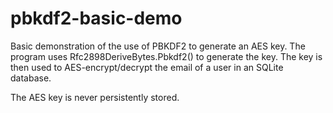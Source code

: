 # pbkdf2-basic-demo

Basic demonstration of the use of PBKDF2 to generate an AES key. The program uses Rfc2898DeriveBytes.Pbkdf2() to generate the key. The key is then used to AES-encrypt/decrypt the email of a user in an SQLite database.

The AES key is never persistently stored.
